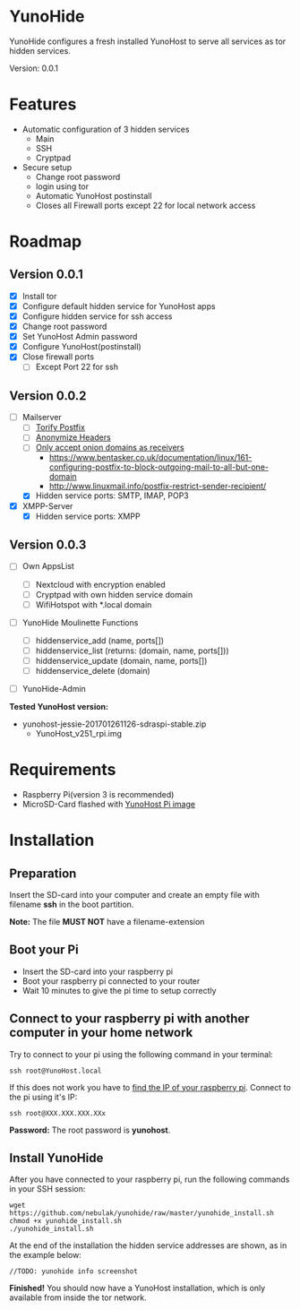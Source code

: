 # YunoHide

YunoHide configures a fresh installed YunoHost to serve all services as tor hidden services.

Version: 0.0.1

# Features
  * Automatic configuration of 3 hidden services
    * Main
    * SSH
    * Cryptpad
  * Secure setup
    * Change root password
    * login using tor
    * Automatic YunoHost postinstall
    * Closes all Firewall ports except 22 for local network access

# Roadmap
## Version 0.0.1
- [x] Install tor
- [x] Configure default hidden service for YunoHost apps
- [x] Configure hidden service for ssh access
- [x] Change root password
- [x] Set YunoHost Admin password
- [x] Configure YunoHost(postinstall)
- [x] Close firewall ports
  - [ ] Except Port 22 for ssh

## Version 0.0.2
- [ ] Mailserver
  - [ ] [Torify Postfix](https://www.void.gr/kargig/blog/2014/05/10/smtp-over-hidden-services-with-postfix/)
  - [ ] [Anonymize Headers](https://www.void.gr/kargig/blog/2013/11/24/anonymize-headers-in-postfix/)
  - [ ] [Only accept onion domains as receivers](https://www.linuxquestions.org/questions/linux-server-73/how-to-reject-addresses-by-tld-in-postfix-678757/)
    * https://www.bentasker.co.uk/documentation/linux/161-configuring-postfix-to-block-outgoing-mail-to-all-but-one-domain
    * http://www.linuxmail.info/postfix-restrict-sender-recipient/
  - [x] Hidden service ports: SMTP, IMAP, POP3
- [x] XMPP-Server
  - [x] Hidden service ports: XMPP

## Version 0.0.3
- [ ] Own AppsList
  - [ ] Nextcloud with encryption enabled
  - [ ] Cryptpad with own hidden service domain
  - [ ] WifiHotspot with \*.local domain
- [ ] YunoHide Moulinette Functions
  - [ ] hiddenservice_add (name, ports[])
  - [ ] hiddenservice_list (returns: (domain, name, ports[]))
  - [ ] hiddenservice_update (domain, name, ports[])
  - [ ] hiddenservice_delete (domain)
- [ ] YunoHide-Admin



**Tested YunoHost version:**

  * yunohost-jessie-201701261126-sdraspi-stable.zip
    * YunoHost_v251_rpi.img

# Requirements

  * Raspberry Pi(version 3 is recommended)
  * MicroSD-Card flashed with [YunoHost Pi image](https://build.yunohost.org/yunohost-jessie-201701261126-sdraspi-stable.zip)

# Installation

## Preparation
Insert the SD-card into your computer and create an empty file with filename **ssh** in the boot partition.

**Note:** The file **MUST NOT** have a filename-extension

## Boot your Pi
  - Insert the SD-card into your raspberry pi
  - Boot your raspberry pi connected to your router
  - Wait 10 minutes to give the pi time to setup correctly

## Connect to your raspberry pi with another computer in your home network
Try to connect to your pi using the following command in your terminal:

    ssh root@YunoHost.local

If this does not work you have to [find the IP of your raspberry pi](https://yunohost.org/#/ssh).
Connect to the pi using it's IP:

    ssh root@XXX.XXX.XXX.XXx

**Password:** The root password is **yunohost**.

## Install YunoHide
After you have connected to your raspberry pi, run the following commands in your SSH session:

    wget https://github.com/nebulak/yunohide/raw/master/yunohide_install.sh
    chmod +x yunohide_install.sh
    ./yunohide_install.sh

At the end of the installation the hidden service addresses are shown, as in the example below:

    //TODO: yunohide info screenshot

**Finished!** You should now have a YunoHost installation, which is only available from inside the tor network.
